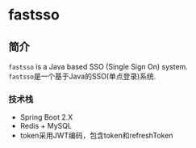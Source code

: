# fastsso

## 简介
<code>fastsso</code> is a Java based SSO (Single Sign On) system. <br/>
<code>fastsso</code>是一个基于Java的SSO(单点登录)系统.

### 技术栈
* Spring Boot 2.X
* Redis + MySQL
* token采用JWT编码，包含token和refreshToken


